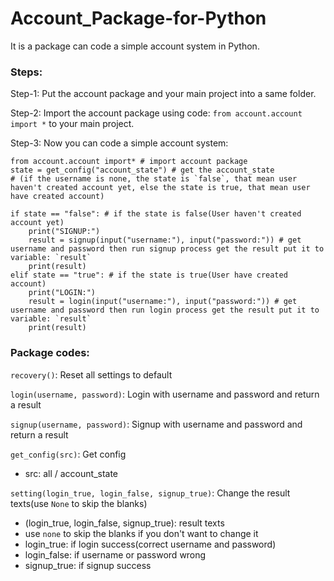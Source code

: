 # Account_Package-for-Python

It is a package can code a simple account system in Python.

### Steps:

Step-1:
  Put the account package and your main project into a same folder.

Step-2:
  Import the account package using code: ``from account.account import *`` to your main project.
  
Step-3:
  Now you can code a simple account system:
```  
from account.account import* # import account package
state = get_config("account_state") # get the account_state
# (if the username is none, the state is `false`, that mean user haven't created account yet, else the state is true, that mean user have created account)

if state == "false": # if the state is false(User haven't created account yet)
    print("SIGNUP:")
    result = signup(input("username:"), input("password:")) # get username and password then run signup process get the result put it to variable: `result` 
    print(result)
elif state == "true": # if the state is true(User have created account)
    print("LOGIN:")
    result = login(input("username:"), input("password:")) # get username and password then run login process get the result put it to variable: `result` 
    print(result)
```

### Package codes:

`recovery()`: Reset all settings to default

`login(username, password)`: Login with username and password and return a result

`signup(username, password)`: Signup with username and password and return a result

`get_config(src)`: Get config
- src: all / account_state

`setting(login_true, login_false, signup_true)`: Change the result texts(use `None` to skip the blanks)
- (login_true, login_false, signup_true): result texts
- use `none` to skip the blanks if you don't want to change it
- login_true: if login success(correct username and password)
- login_false: if username or password wrong
- signup_true: if signup success
